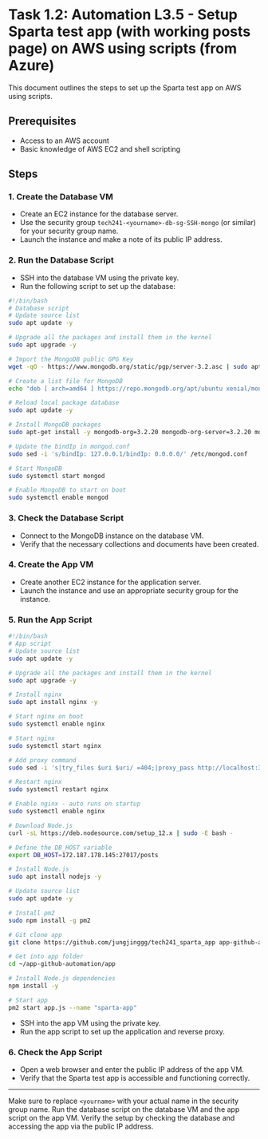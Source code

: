 # Task 1.2: Automation L3.5 - Setup Sparta test app (with working posts page) on AWS using scripts (from Azure)

This document outlines the steps to set up the Sparta test app on AWS using scripts.

## Prerequisites

- Access to an AWS account
- Basic knowledge of AWS EC2 and shell scripting

## Steps

### 1. Create the Database VM

- Create an EC2 instance for the database server.
- Use the security group `tech241-<yourname>-db-sg-SSH-mongo` (or similar) for your security group name.
- Launch the instance and make a note of its public IP address.

### 2. Run the Database Script

- SSH into the database VM using the private key.
- Run the following script to set up the database:
```bash
#!/bin/bash
# Database script
# Update source list
sudo apt update -y

# Upgrade all the packages and install them in the kernel
sudo apt upgrade -y

# Import the MongoDB public GPG Key
wget -qO - https://www.mongodb.org/static/pgp/server-3.2.asc | sudo apt-key add -

# Create a list file for MongoDB
echo "deb [ arch=amd64 ] https://repo.mongodb.org/apt/ubuntu xenial/mongodb-org/3.2 multiverse" | sudo tee /etc/apt/sources.list.d/mongodb-org-3.2.list

# Reload local package database
sudo apt update -y

# Install MongoDB packages
sudo apt-get install -y mongodb-org=3.2.20 mongodb-org-server=3.2.20 mongodb-org-shell=3.2.20 mongodb-org-mongos=3.2.20 mongodb-org-tools=3.2.20

# Update the bindIp in mongod.conf
sudo sed -i 's/bindIp: 127.0.0.1/bindIp: 0.0.0.0/' /etc/mongod.conf

# Start MongoDB
sudo systemctl start mongod

# Enable MongoDB to start on boot
sudo systemctl enable mongod
```
### 3. Check the Database Script

- Connect to the MongoDB instance on the database VM.
- Verify that the necessary collections and documents have been created.

### 4. Create the App VM

- Create another EC2 instance for the application server.
- Launch the instance and use an appropriate security group for the instance.

### 5. Run the App Script
```bash
#!/bin/bash
# App script
# Update source list
sudo apt update -y

# Upgrade all the packages and install them in the kernel
sudo apt upgrade -y

# Install nginx
sudo apt install nginx -y

# Start nginx on boot
sudo systemctl enable nginx

# Start nginx
sudo systemctl start nginx

# Add proxy command
sudo sed -i 's|try_files $uri $uri/ =404;|proxy_pass http://localhost:3000;|' /etc/nginx/sites-available/default

# Restart nginx
sudo systemctl restart nginx

# Enable nginx - auto runs on startup
sudo systemctl enable nginx

# Download Node.js
curl -sL https://deb.nodesource.com/setup_12.x | sudo -E bash -

# Define the DB_HOST variable
export DB_HOST=172.187.178.145:27017/posts

# Install Node.js
sudo apt install nodejs -y

# Update source list
sudo apt update -y

# Install pm2
sudo npm install -g pm2

# Git clone app
git clone https://github.com/jungjinggg/tech241_sparta_app app-github-automation

# Get into app folder
cd ~/app-github-automation/app

# Install Node.js dependencies
npm install -y

# Start app
pm2 start app.js --name "sparta-app"

```

- SSH into the app VM using the private key.
- Run the app script to set up the application and reverse proxy.

### 6. Check the App Script

- Open a web browser and enter the public IP address of the app VM.
- Verify that the Sparta test app is accessible and functioning correctly.

---

Make sure to replace `<yourname>` with your actual name in the security group name. Run the database script on the database VM and the app script on the app VM. Verify the setup by checking the database and accessing the app via the public IP address.
